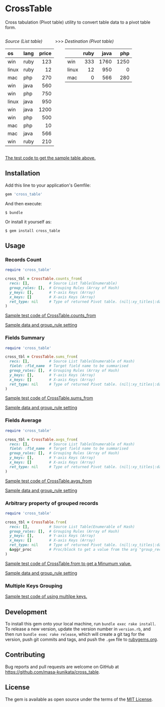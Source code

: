 # CrossTable

Cross tabulation (Pivot table) utility
to convert table data to a pivot table form.
  
<div>

<div style="float:left;">

   *Source (List table)*

  |os     |lang |price|
  |:---   |:--- |--:|
  |win    |ruby |123|
  |linux  |ruby |12|
  |mac    |php  |270|
  |win    |java |560|
  |win    |php  |750|
  |linux  |java |950|
  |win    |java |1200|
  |win    |php  |500|
  |mac    |php  |10|
  |mac    |java |566|
  |win    |ruby |210|

</div>

<div style="float:left;">
  
  &nbsp;&gt;&gt;&gt;&nbsp;
 
</div>

<div style="float:left;">

  *Destination (Pivot table)*

  |     |ruby |java |php  |
  |:--  |  --:|  --:|  --:|
  |win  | 333 |1760 |1250 |
  |linux| 12  |950  |0    |
  |mac  | 0   |566  |280  |

</div>

</div>

<br style="clear: both;"/>

[The test code to get the sample table above.](test/cross_table_readme_sample_test.rb)


## Installation

Add this line to your application's Gemfile:

```ruby
gem 'cross_table'
```

And then execute:

    $ bundle

Or install it yourself as:

    $ gem install cross_table

## Usage

### Records Count

```ruby
require 'cross_table'

cross_tbl = CrossTable.counts_from(
  recs: [],         # Source List Table(Enumerable)
  group_rules: [],  # Grouping Rules (Array of Hash)
  y_keys: [],       # Y-axis Keys (Array)
  x_keys: []        # X-axis Keys (Array)
  ret_type: nil     # Type of returned Pivot table. (nil|:xy_titles|:data_only)
)

```

[Sample test code of CrossTable.counts_from](test/cross_table_counts_test.rb)

[Sample data and group_rule setting](test/test_sample.rb)


### Fields Summary

```ruby
require 'cross_table'

cross_tbl = CrossTable.sums_from(
  recs: [],         # Source List Table(Enumerable of Hash)
  field: :fld_name  # Target field name to be summarised
  group_rules: [],  # Grouping Rules (Array of Hash)
  y_keys: [],       # Y-axis Keys (Array)
  x_keys: []        # X-axis Keys (Array)
  ret_type: nil     # Type of returned Pivot table. (nil|:xy_titles|:data_only)
)

```

[Sample test code of CrossTable.sums_from](test/cross_table_sums_test.rb)

[Sample data and group_rule setting](test/test_sample.rb)

### Fields Average

```ruby
require 'cross_table'

cross_tbl = CrossTable.avgs_from(
  recs: [],         # Source List Table(Enumerable of Hash)
  field: :fld_name  # Target field name to be summarised
  group_rules: [],  # Grouping Rules (Array of Hash)
  y_keys: [],       # Y-axis Keys (Array)
  x_keys: []        # X-axis Keys (Array)
  ret_type: nil     # Type of returned Pivot table. (nil|:xy_titles|:data_only)
)

```

[Sample test code of CrossTable.avgs_from](test/cross_table_avgs_test.rb)

[Sample data and group_rule setting](test/test_sample.rb)

### Arbitrary property of grouped records

```ruby
require 'cross_table'

cross_tbl = CrossTable.from(
  recs: [],         # Source List Table(Enumerable of Hash)
  group_rules: [],  # Grouping Rules (Array of Hash)
  y_keys: [],       # Y-axis Keys (Array)
  x_keys: []        # X-axis Keys (Array)
  ret_type: nil     # Type of returned Pivot table. (nil|:xy_titles|:data_only)
  &aggr_proc        # Proc/block to get a value from the arg "group_recs"
)

```

[Sample test code of CrossTable.from to get a Minumum value.](test/cross_table_from_test.rb)

[Sample data and group_rule setting](test/test_sample.rb)

### Multiple Keys Grouping

[Sample test code of using multilpe keys.](test/cross_table_multiple_keys_test.rb)


## Development

To install this gem onto your local machine, run `bundle exec rake install`. To release a new version, update the version number in `version.rb`, and then run `bundle exec rake release`, which will create a git tag for the version, push git commits and tags, and push the `.gem` file to [rubygems.org](https://rubygems.org).

## Contributing

Bug reports and pull requests are welcome on GitHub at https://github.com/masa-kunikata/cross_table.

## License

The gem is available as open source under the terms of the [MIT License](https://opensource.org/licenses/MIT).
